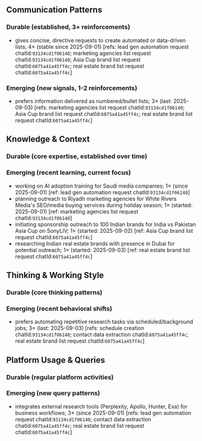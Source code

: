 ## Communication Patterns
### Durable (established, 3+ reinforcements)
- gives concise, directive requests to create automated or data-driven lists; 4× (stable since 2025-09-01) [refs: lead gen automation request chatId:`93134cd1f06140`; marketing agencies list request chatId:`93134cd1f06140`; Asia Cup brand list request chatId:`6075a41a45ff4c`; real estate brand list request chatId:`6075a41a45ff4c`]

### Emerging (new signals, 1-2 reinforcements)
- prefers information delivered as numbered/bullet lists; 3× (last: 2025-09-03) [refs: marketing agencies list request chatId:`93134cd1f06140`; Asia Cup brand list request chatId:`6075a41a45ff4c`; real estate brand list request chatId:`6075a41a45ff4c`]

## Knowledge & Context
### Durable (core expertise, established over time)

### Emerging (recent learning, current focus)
- working on AI adoption training for Saudi media companies; 1× (since 2025-09-01) [ref: lead gen automation request chatId:`93134cd1f06140`]
- planning outreach to Riyadh marketing agencies for White Rivers Media's SEO/media buying services during holiday season; 1× (started: 2025-09-01) [ref: marketing agencies list request chatId:`93134cd1f06140`]
- initiating sponsorship outreach to 100 Indian brands for India vs Pakistan Asia Cup on SonyLIV; 1× (started: 2025-09-02) [ref: Asia Cup brand list request chatId:`6075a41a45ff4c`]
- researching Indian real estate brands with presence in Dubai for potential outreach; 1× (started: 2025-09-03) [ref: real estate brand list request chatId:`6075a41a45ff4c`]

## Thinking & Working Style
### Durable (core thinking patterns)

### Emerging (recent behavioral shifts)
- prefers automating repetitive research tasks via scheduled/background jobs; 3× (last: 2025-09-03) [refs: schedule creation chatId:`93134cd1f06140`; contact data extraction chatId:`6075a41a45ff4c`; real estate brand list request chatId:`6075a41a45ff4c`]

## Platform Usage & Queries
### Durable (regular platform activities)

### Emerging (new query patterns)
- integrates external research tools (Perplexity, Apollo, Hunter, Exa) for business workflows; 3× (since 2025-09-01) [refs: lead gen automation request chatId:`93134cd1f06140`; contact data extraction chatId:`6075a41a45ff4c`; real estate brand list request chatId:`6075a41a45ff4c`]